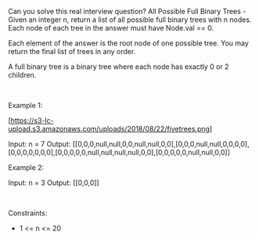 Can you solve this real interview question? All Possible Full Binary Trees - Given an integer n, return a list of all possible full binary trees with n nodes. Each node of each tree in the answer must have Node.val == 0.

Each element of the answer is the root node of one possible tree. You may return the final list of trees in any order.

A full binary tree is a binary tree where each node has exactly 0 or 2 children.

 

Example 1:

[https://s3-lc-upload.s3.amazonaws.com/uploads/2018/08/22/fivetrees.png]


Input: n = 7
Output: [[0,0,0,null,null,0,0,null,null,0,0],[0,0,0,null,null,0,0,0,0],[0,0,0,0,0,0,0],[0,0,0,0,0,null,null,null,null,0,0],[0,0,0,0,0,null,null,0,0]]


Example 2:


Input: n = 3
Output: [[0,0,0]]


 

Constraints:

 * 1 <= n <= 20